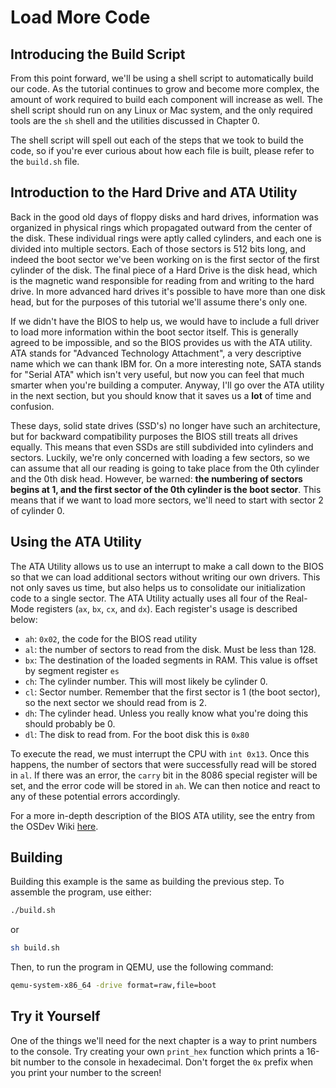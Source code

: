 # Load More Code

## Introducing the Build Script

From this point forward, we'll be using a shell script to automatically
build our code. As the tutorial continues to grow and become more complex,
the amount of work required to build each component will increase as well.
The shell script should run on any Linux or Mac system, and the only required
tools are the `sh` shell and the utilities discussed in Chapter 0.

The shell script will spell out each of the steps that we took to build the
code, so if you're ever curious about how each file is built, please refer
to the `build.sh` file.

## Introduction to the Hard Drive and ATA Utility

Back in the good old days of floppy disks and hard drives, information was
organized in physical rings which propagated outward from the center of the
disk. These individual rings were aptly called cylinders, and each one is
divided into multiple sectors. Each of those sectors is 512 bits long, and
indeed the boot sector we've been working on is the first sector of the first
cylinder of the disk. The final piece of a Hard Drive is the disk head, which
is the magnetic wand responsible for reading from and writing to the hard
drive. In more advanced hard drives it's possible to have more than one disk
head, but for the purposes of this tutorial we'll assume there's only one.

If we didn't have the BIOS to help us, we would have to include a full driver
to load more information within the boot sector itself. This is generally
agreed to be impossible, and so the BIOS provides us with the ATA utility.
ATA stands for "Advanced Technology Attachment", a very descriptive name which
we can thank IBM for. On a more interesting note, SATA stands for "Serial ATA"
which isn't very useful, but now you can feel that much smarter when you're
building a computer. Anyway, I'll go over the ATA utility in the next section,
but you should know that it saves us a **lot** of time and confusion.

These days, solid state drives (SSD's) no longer have such an architecture,
but for backward compatibility purposes the BIOS still treats all drives equally.
This means that even SSDs are still subdivided into cylinders and sectors.
Luckily, we're only concerned with loading a few sectors, so we can assume
that all our reading is going to take place from the 0th cylinder and the 0th
disk head. However, be warned: **the numbering of sectors begins at 1, and the
first sector of the 0th cylinder is the boot sector**. This means that if we
want to load more sectors, we'll need to start with sector 2 of cylinder 0.

## Using the ATA Utility

The ATA Utility allows us to use an interrupt to make a call down to the BIOS
so that we can load additional sectors without writing our own drivers. This
not only saves us time, but also helps us to consolidate our initialization
code to a single sector. The ATA Utility actually uses all four of the
Real-Mode registers (`ax`, `bx`, `cx`, and `dx`). Each register's usage is
described below:

* `ah`: `0x02`, the code for the BIOS read utility
* `al`: the number of sectors to read from the disk. Must be less than 128.
* `bx`: The destination of the loaded segments in RAM. This value is offset
by segment register `es`
* `ch`: The cylinder number. This will most likely be cylinder 0.
* `cl`: Sector number. Remember that the first sector is 1 (the boot sector),
so the next sector we should read from is 2.
* `dh`: The cylinder head. Unless you really know what you're doing this
should probably be 0.
* `dl`: The disk to read from. For the boot disk this is `0x80`

To execute the read, we must interrupt the CPU with `int 0x13`. Once this
happens, the number of sectors that were successfully read will be stored
in `al`. If there was an error, the `carry` bit in the 8086 special register
will be set, and the error code will be stored in `ah`. We can then notice
and react to any of these potential errors accordingly.

For a more in-depth description of the BIOS ATA utility, see the entry from
the OSDev Wiki [here](https://web.archive.org/web/20201021171813/https://wiki.osdev.org/ATA_in_x86_RealMode_%28BIOS%29).

## Building

Building this example is the same as building the previous step. To
assemble the program, use either:

```sh
./build.sh
```

or

```sh
sh build.sh
```

Then, to run the program in QEMU, use the following command:

```sh
qemu-system-x86_64 -drive format=raw,file=boot
```

## Try it Yourself

One of the things we'll need for the next chapter is a way to print numbers
to the console. Try creating your own `print_hex` function which prints a
16-bit number to the console in hexadecimal. Don't forget the `0x` prefix 
when you print your number to the screen!